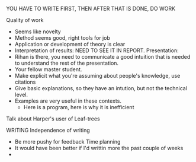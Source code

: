 YOU HAVE TO WRITE FIRST, THEN AFTER THAT IS DONE, DO WORK

Quality of work
- Seems like novelty
- Method seems good, right tools for job
- Application or development of theory is clear
- Interpretation of results: NEED TO SEE IT IN REPORT.
Presentation:
- Rihan is there, you need to communicate a good intuition that is needed to understand the rest of the presentation.
- Your fellow master student.
- Make explicit what you're assuming about people's knowledge, use citations
- Give basic explanations, so they have an intution, but not the technical level.
- Examples are very useful in these contexts.
	- Here is a program, here is why it is inefficient

Talk about Harper's user of Leaf-trees

WRITING
Independence of writing
- Be more pushy for feedback
Time planning
- It would have been better if I'd writtin more the past couple of weeks
- 